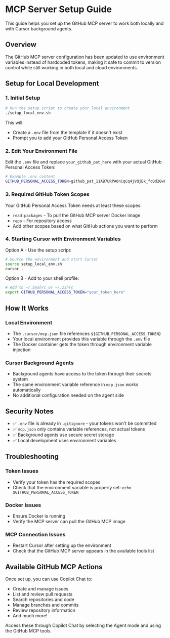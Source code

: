 # MCP Server Setup Guide

This guide helps you set up the GitHub MCP server to work both locally and with Cursor background agents.

## Overview

The GitHub MCP server configuration has been updated to use environment variables instead of hardcoded tokens, making it safe to commit to version control while still working in both local and cloud environments.

## Setup for Local Development

### 1. Initial Setup

```bash
# Run the setup script to create your local environment
./setup_local_env.sh
```

This will:
- Create a `.env` file from the template if it doesn't exist
- Prompt you to add your GitHub Personal Access Token

### 2. Edit Your Environment File

Edit the `.env` file and replace `your_github_pat_here` with your actual GitHub Personal Access Token:

```bash
# Example .env content
GITHUB_PERSONAL_ACCESS_TOKEN=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
```

### 3. Required GitHub Token Scopes

Your GitHub Personal Access Token needs at least these scopes:
- `read:packages` - To pull the GitHub MCP server Docker image
- `repo` - For repository access
- Add other scopes based on what GitHub actions you want to perform

### 4. Starting Cursor with Environment Variables

Option A - Use the setup script:
```bash
# Source the environment and start Cursor
source setup_local_env.sh
cursor .
```

Option B - Add to your shell profile:
```bash
# Add to ~/.bashrc or ~/.zshrc
export GITHUB_PERSONAL_ACCESS_TOKEN="your_token_here"
```

## How It Works

### Local Environment
- The `.cursor/mcp.json` file references `${GITHUB_PERSONAL_ACCESS_TOKEN}` 
- Your local environment provides this variable through the `.env` file
- The Docker container gets the token through environment variable injection

### Cursor Background Agents
- Background agents have access to the token through their secrets system
- The same environment variable reference in `mcp.json` works automatically
- No additional configuration needed on the agent side

## Security Notes

- ✅ `.env` file is already in `.gitignore` - your tokens won't be committed
- ✅ `mcp.json` only contains variable references, not actual tokens
- ✅ Background agents use secure secret storage
- ✅ Local development uses environment variables

## Troubleshooting

### Token Issues
- Verify your token has the required scopes
- Check that the environment variable is properly set: `echo $GITHUB_PERSONAL_ACCESS_TOKEN`

### Docker Issues
- Ensure Docker is running
- Verify the MCP server can pull the GitHub MCP image

### MCP Connection Issues
- Restart Cursor after setting up the environment
- Check that the GitHub MCP server appears in the available tools list

## Available GitHub MCP Actions

Once set up, you can use Copilot Chat to:
- Create and manage issues
- List and review pull requests
- Search repositories and code
- Manage branches and commits
- Review repository information
- And much more!

Access these through Copilot Chat by selecting the Agent mode and using the GitHub MCP tools. 